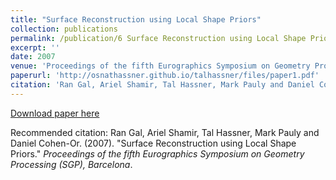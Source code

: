 ```yaml
---
title: "Surface Reconstruction using Local Shape Priors"
collection: publications
permalink: /publication/6 Surface Reconstruction using Local Shape Priors
excerpt: ''
date: 2007
venue: 'Proceedings of the fifth Eurographics Symposium on Geometry Processing (SGP), Barcelona'
paperurl: 'http://osnathassner.github.io/talhassner/files/paper1.pdf'
citation: 'Ran Gal, Ariel Shamir, Tal Hassner, Mark Pauly and Daniel Cohen-Or. (2007). &quot;Surface Reconstruction using Local Shape Priors.&quot; <i>Proceedings of the fifth Eurographics Symposium on Geometry Processing (SGP), Barcelona </i>.'
---
```


[Download paper here](http://osnathassner.github.io/talhassner/files/paper1.pdf)

Recommended citation: Ran Gal, Ariel Shamir, Tal Hassner, Mark Pauly and Daniel Cohen-Or. (2007). "Surface Reconstruction using Local Shape Priors." <i>Proceedings of the fifth Eurographics Symposium on Geometry Processing (SGP), Barcelona</i>.
